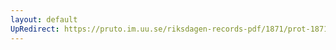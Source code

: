 ```yaml
---
layout: default
UpRedirect: https://pruto.im.uu.se/riksdagen-records-pdf/1871/prot-1871--fk--121/prot-1871--fk--121_003.pdf
---
```

